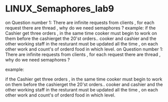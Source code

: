 # LINUX_Semaphores_lab9
on Question number 1: There are infinite requests from clients , for each request there are thread , why do we need semaphores ?  example:  if the Cashier get three orders , in the same time cooker must begin to work on them before the cashierget the 20'st orders.. cooker and cashier and the other working staff in the resturant must be updated all the time , on each other work and count's of orderd food in which level.
on Question number 1:
There are infinite requests from clients , for each request there are thread ,
why do we need semaphores ?

example:

if the Cashier get three orders , in the same time cooker must begin to work on them before the cashierget the 20'st orders..
cooker and cashier and the other working staff in the resturant must be updated all the time , on each other work and count's of orderd food in which level.
